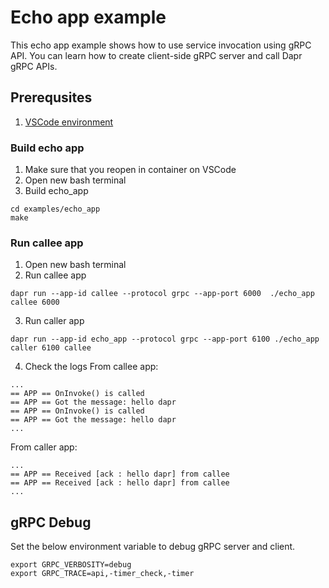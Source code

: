 # Echo app example

This echo app example shows how to use service invocation using gRPC API. You can learn how to create client-side gRPC server and call Dapr gRPC APIs.

## Prerequsites

1. [VSCode environment](../../README.md)

### Build echo app
1. Make sure that you reopen in container on VSCode
2. Open new bash terminal
3. Build echo_app
```
cd examples/echo_app
make
```

### Run callee app

1. Open new bash terminal
2. Run callee app
```
dapr run --app-id callee --protocol grpc --app-port 6000  ./echo_app callee 6000
```
3. Run caller app
```
dapr run --app-id echo_app --protocol grpc --app-port 6100 ./echo_app caller 6100 callee
```
4. Check the logs
From callee app:
```
...
== APP == OnInvoke() is called
== APP == Got the message: hello dapr
== APP == OnInvoke() is called
== APP == Got the message: hello dapr
...
```

From caller app:
```
...
== APP == Received [ack : hello dapr] from callee
== APP == Received [ack : hello dapr] from callee
...
```

## gRPC Debug

Set the below environment variable to debug gRPC server and client.

```
export GRPC_VERBOSITY=debug 
export GRPC_TRACE=api,-timer_check,-timer
```
